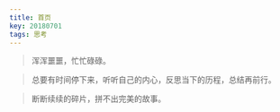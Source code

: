 ```yaml
---
title: 首页
key: 20180701
tags: 思考
---
```


 > 浑浑噩噩，忙忙碌碌。

 > 总要有时间停下来，听听自己的内心，反思当下的历程，总结再前行。

 > 断断续续的碎片，拼不出完美的故事。

